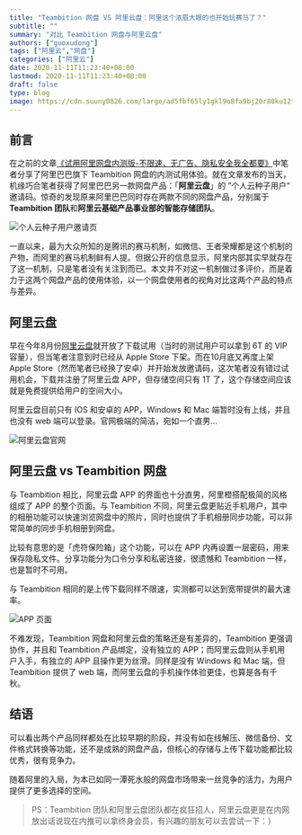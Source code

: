 ```yaml
---
title: "Teambition 网盘 VS 阿里云盘：阿里这个浓眉大眼的也开始玩赛马了？"
subtitle: ""
summary: "对比 Teambition 网盘与阿里云盘"
authors: ["guoxudong"]
tags: ["阿里云","网盘"]
categories: ["阿里云"]
date: 2020-11-11T11:23:40+08:00
lastmod: 2020-11-11T11:23:40+08:00
draft: false
type: blog
image: https://cdn.suuny0826.com/large/ad5fbf65ly1gkl9o8fa9bj20r80ku12t.jpg
---
```

## 前言

在之前的文章[《试用阿里网盘内测版-不限速、无广告、隐私安全我全都要》](../alibaba-teambition-disk/)中笔者分享了阿里巴巴旗下 Teambition 网盘的内测试用体验。就在文章发布的当天，机缘巧合笔者获得了阿里巴巴另一款网盘产品：「**阿里云盘**」的 ”个人云种子用户“ 邀请码。惊奇的发现原来阿里巴巴同时存在两款不同的网盘产品，分别属于 **Teambition 团队**和**阿里云基础产品事业部的智能存储团队**。

![个人云种子用户邀请页](https://cdn.suuny0826.com/large/ad5fbf65gy1gkl3hrdu81j20k80z27ii.jpg)

一直以来，最为大众所知的是腾讯的赛马机制，如微信、王者荣耀都是这个机制的产物，而阿里的赛马机制鲜有人提。但据公开的信息显示，阿里内部其实早就存在了这一机制，只是笔者没有关注到而已。本文并不对这一机制做过多评价，而是着力于这两个网盘产品的使用体验，以一个网盘使用者的视角对比这两个产品的特点与差异。

## 阿里云盘

早在今年8月份[阿里云盘](https://www.aliyundrive.com/)就开放了下载试用（当时的测试用户可以拿到 6T 的 VIP 容量），但当笔者注意到时已经从 Apple Store 下架。而在10月底又再度上架 Apple Store（然而笔者已经换了安卓）并开始发放邀请码，这次笔者没有错过试用机会，下载并注册了阿里云盘 APP，但存储空间只有 1T 了，这个存储空间应该就是免费提供给用户的空间大小。

阿里云盘目前只有 IOS 和安卓的 APP，Windows 和 Mac 端暂时没有上线，并且也没有 web 端可以登录。官网极端的简洁，宛如一个直男...

![阿里云盘官网](https://cdn.suuny0826.com/large/ad5fbf65gy1gkl80aczdnj21h70q67wh.jpg)

## 阿里云盘 vs Teambition 网盘

与 Teambition 相比，阿里云盘 APP 的界面也十分直男，阿里橙搭配极简的风格组成了 APP 的整个页面。与 Teambition 不同，阿里云盘更贴近手机用户，其中的相册功能可以快速浏览网盘中的照片，同时也提供了手机相册同步功能，可以非常简单的同步手机相册到网盘。

比较有意思的是「虎符保险箱」这个功能，可以在 APP 内再设置一层密码，用来保存隐私文件。分享功能分为口令分享和私密连接，很遗憾和 Teambition 一样，也是暂时不可用。

与 Teambition 相同的是上传下载同样不限速，实测都可以达到宽带提供的最大速率。

![APP 页面](https://cdn.suuny0826.com/large/ad5fbf65ly1gkl84rikc7j20u01t0403.jpg)

不难发现，Teambition 网盘和阿里云盘的策略还是有差异的，Teambition 更强调协作，并且和 Teambition 产品绑定，没有独立的 APP；而阿里云盘则从手机用户入手，有独立的 APP 且操作更为丝滑。同样是没有 Windows 和 Mac 端，但 Teambition 提供了 web 端，而阿里云盘的手机操作体验更佳，也算是各有千秋。

## 结语

可以看出两个产品同样都处在比较早期的阶段，并没有如在线解压、微信备份、文件格式转换等功能，还不是成熟的网盘产品，但核心的存储与上传下载功能都比较优秀，很有竞争力。

随着阿里的入局，为本已如同一潭死水般的网盘市场带来一丝竞争的活力，为用户提供了更多选择的空间。

>PS：Teambition 团队和阿里云盘团队都在疯狂招人，阿里云盘更是在内网放出话说现在内推可以拿终身会员，有兴趣的朋友可以去尝试一下：）
